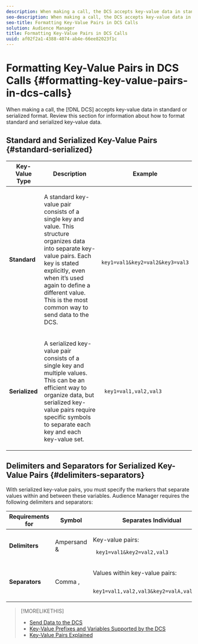 ```yaml
---
description: When making a call, the DCS accepts key-value data in standard or serialized format. Review this section for information about how to format standard and serialized key-value data.
seo-description: When making a call, the DCS accepts key-value data in standard or serialized format. Review this section for information about how to format standard and serialized key-value data.
seo-title: Formatting Key-Value Pairs in DCS Calls
solution: Audience Manager
title: Formatting Key-Value Pairs in DCS Calls
uuid: af02f2a1-4388-4074-ab4e-66ee82023f1c
---
```


# Formatting Key-Value Pairs in DCS Calls {#formatting-key-value-pairs-in-dcs-calls}

When making a call, the [!DNL DCS] accepts key-value data in standard or serialized format. Review this section for information about how to format standard and serialized key-value data.

## Standard and Serialized Key-Value Pairs {#standard-serialized}

<table id="table_A220F9B359F34C6EA7B83618FC22EE3A"> 
 <thead> 
  <tr> 
   <th colname="col1" class="entry"> Key-Value Type </th> 
   <th colname="col2" class="entry"> Description </th> 
   <th colname="col3" class="entry"> Example </th> 
  </tr> 
 </thead>
 <tbody> 
  <tr> 
   <td colname="col1"> <b>Standard</b> </td> 
   <td colname="col2"> <p>A standard key-value pair consists of a single key and value. This structure organizes data into separate key-value pairs. Each key is stated explicitly, even when it’s used again to define a different value. This is the most common way to send data to the DCS. </p> </td>
   <td colname="col3"> <code> key1=val1&amp;key2=val2&amp;key3=val3</code> </td>
  </tr>
  <tr> 
   <td colname="col1"> <b>Serialized</b> </td> 
   <td colname="col2"> <p>A serialized key-value pair consists of a single key and multiple values. This can be an efficient way to organize data, but serialized key-value pairs require specific symbols to separate each key and each key-value set. </p> </td> 
   <td colname="col3"> <code> key1=val1,val2,val3</code> </td> 
  </tr>
 </tbody>
</table>

## Delimiters and Separators for Serialized Key-Value Pairs {#delimiters-separators}

With serialized key-value pairs, you must specify the markers that separate values within and between these variables. Audience Manager requires the following delimiters and separators:

<table id="table_8FD4E6B9506943AEA619D4089913ECBC"> 
 <thead> 
  <tr> 
   <th colname="col1" class="entry"> Requirements for </th> 
   <th colname="col2" class="entry"> Symbol </th> 
   <th colname="col3" class="entry"> Separates Individual </th> 
  </tr>
 </thead>
 <tbody> 
  <tr> 
   <td colname="col1"><b>Delimiters</b> </td> 
   <td colname="col2"> Ampersand &amp; </td> 
   <td colname="col3"> <p>Key-value pairs: </p> <p><code> key1=val1&amp;key2=val2,val3</code> </p> </td> 
  </tr> 
  <tr> 
   <td colname="col1"><b>Separators</b> </td> 
   <td colname="col2"> Comma , </td> 
   <td colname="col3"> <p>Values within key-value pairs: </p> <p><code> key1=val1,val2,val3&amp;key2=valA,valB,valC</code> </p> </td> 
  </tr> 
 </tbody> 
</table>

>[!MORELIKETHIS]
>
>* [Send Data to the DCS](../../../api/dcs-intro/dcs-event-calls/dcs-url-send.md)
>* [Key-Value Prefixes and Variables Supported by the DCS](../../../api/dcs-intro/dcs-api-reference/dcs-keys.md)
>* [Key-Value Pairs Explained](../../../reference/key-value-pairs-explained.md)
